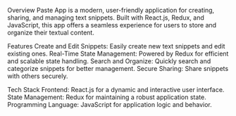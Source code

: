 Overview
Paste App is a modern, user-friendly application for creating, sharing, and managing text snippets. Built with React.js, Redux, and JavaScript, this app offers a seamless experience for users to store and organize their textual content.

Features
Create and Edit Snippets: Easily create new text snippets and edit existing ones.
Real-Time State Management: Powered by Redux for efficient and scalable state handling.
Search and Organize: Quickly search and categorize snippets for better management.
Secure Sharing: Share snippets with others securely.

Tech Stack
Frontend: React.js for a dynamic and interactive user interface.
State Management: Redux for maintaining a robust application state.
Programming Language: JavaScript for application logic and behavior.
